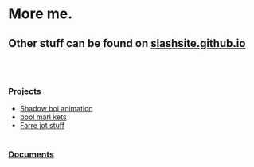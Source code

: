 # More me.
## Other stuff can be found on [slashsite.github.io](https://slashsite.github.io)
<br/><br/>

### Projects
- [Shadow boi animation](./sba/index.md)
- [bool marl kets](./bml.md)
- [Farre jot stuff](./farre/index.md)
<br/><br/>

### [Documents](./docs/index.md)
